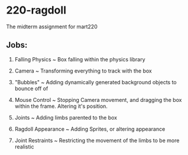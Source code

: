 # 220-ragdoll

The midterm assignment for mart220


## Jobs:

1)  Falling Physics     ~
  Box falling within the physics library

2)  Camera        ~
  Transforming everything to track with the box

3)  "Bubbles"     ~
  Adding dynamically generated background objects to bounce off of

4)  Mouse Control     ~
  Stopping Camera movement, and dragging the box within the frame. Altering it's position.

5)  Joints       ~
  Adding limbs parented to the box

6)  Ragdoll Appearance    ~
  Adding Sprites, or altering appearance

7)  Joint Restraints    ~
  Restricting the movement of the limbs to be more realistic
